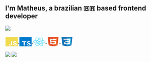 ## I'm Matheus, a brazilian 🇧🇷 based frontend developer
<img src="https://c.tenor.com/WuOwfnsLcfYAAAAC/star-wars-obi-wan-kenobi.gif" />
<div style="display: inline_block"><br>
  <a href="https://http.cat/404">
  <img align="center" alt="Javascript" height="30" width="40" src="https://raw.githubusercontent.com/devicons/devicon/master/icons/javascript/javascript-plain.svg">
  <img align="center" alt="Typescript" height="30" width="40" src="https://raw.githubusercontent.com/devicons/devicon/master/icons/typescript/typescript-plain.svg">
  <img align="center" alt="ReactJS" height="30" width="40" src="https://raw.githubusercontent.com/devicons/devicon/master/icons/react/react-original.svg">
  <img align="center" alt="HTML5" height="30" width="40" src="https://raw.githubusercontent.com/devicons/devicon/master/icons/html5/html5-original.svg">
  <img align="center" alt="CSS3" height="30" width="40" src="https://raw.githubusercontent.com/devicons/devicon/master/icons/css3/css3-original.svg">
  </a>
</div>
&nbsp;
<div>
  <a href="https://www.linkedin.com/in/math-eusp/" target="_blank"><img src="https://img.shields.io/badge/-LinkedIn-%230077B5?style=for-the-badge&logo=linkedin&logoColor=white" target="_blank"></a>
  <a href = "mailto:contato@matheusp.dev"><img src="https://img.shields.io/badge/-Gmail-%23333?style=for-the-badge&logo=gmail&logoColor=white" target="_blank"></a> 
</div>
